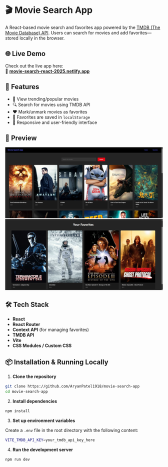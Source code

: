 # 🎬 Movie Search App

A React-based movie search and favorites app powered by the [TMDB (The Movie Database) API](https://www.themoviedb.org/). Users can search for movies and add favorites—stored locally in the browser.

## 🌐 Live Demo

Check out the live app here:  
🔗 **[movie-search-react-2025.netlify.app](https://movie-search-react-2025.netlify.app/)**

## 🚀 Features

- 🌟 View trending/popular movies
- 🔍 Search for movies using TMDB API
- ❤️ Mark/unmark movies as favorites
- 💾 Favorites are saved in `localStorage`
- 🔁 Responsive and user-friendly interface

## 📸 Preview

![App Screenshot 1](src/images/screenshot1.png)
![App Screenshot 2](src/images/screenshot2.png)

## 🛠️ Tech Stack

- **React**
- **React Router**
- **Context API** (for managing favorites)
- **TMDB API**
- **Vite**
- **CSS Modules / Custom CSS**

## 📦 Installation & Running Locally

1. **Clone the repository**

```bash
git clone https://github.com/AryanPatel1918/movie-search-app
cd movie-search-app
```

2. **Install dependencies**

```bash
npm install
```

3. **Set up environment variables**

Create a `.env` file in the root directory with the following content:

```bash
VITE_TMDB_API_KEY=your_tmdb_api_key_here
```

4. **Run the development server**

```bash
npm run dev
```
